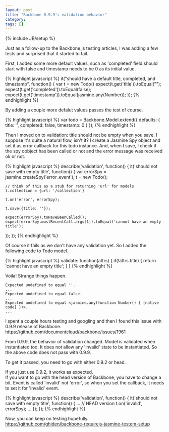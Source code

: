 ```yaml
---
layout: post
title: "Backbone 0.9.9's validation behavior"
category: 
tags: []
---
```

{% include JB/setup %}

Just as a follow-up to the Backbone.js testing articles, I was adding a few tests and surprised that it started to fail.  

First, I added some more default values, such as 'completed' field should start with false and timestamp needs to be 0 as its initial value.

{% highlight javascript %}
it("should have a default title, completed, and timestamp", function() {
  var t = new Todo()
  expect(t.get('title')).toEqual("");
  expect(t.get('completed')).toEqual(false);
  expect(t.get('timestamp')).toEqual(jasmine.any(Number));
});
{% endhighlight %}

By adding a couple more defalut values passes the test of course.

{% highlight javascript %}
var todo = Backbone.Model.extend({
  defaults: {
    title: '',
    completed: false,
    timestamp: 0
  }
});
{% endhighlight %}

Then I moved on to validation: title should not be empty when you save. I suppose it's quite a natural flow, isn't it? I create a Jasmine Spy object and set it as error callback for this todo instance. And, when I save, I check if the spy opbject has been called or not and the error message was received ok or not.

{% highlight javascript %}
describe('validation', function() {
  it('should not save with empty title', function() {
    var errorSpy = jasmine.createSpy('error_event'),
        t = new Todo();

    // think of this as a stub for returning 'url' for models
    t.collection = {url: '/collection'}

    t.on('error', errorSpy);

    t.save({title: ''});

    expect(errorSpy).toHaveBeenCalled();
    expect(errorSpy.mostRecentCall.args[1]).toEqual('cannot have an empty title');
  });
});
{% endhighlight %}

Of course it fails as we don't have any validation yet. So I added the following code to Todo model.  

{% highlight javascript %}
validate: function(attrs) {
  if(!attrs.title) {
    return 'cannot have an empty title';
  }
}
{% endhighlight %}

Voila! Strange things happen.

    Expected undefined to equal ''.
    ...
    Expected undefined to equal false.
    ...
    Expected undefined to equal <jasmine.any(function Number() { [native code] })>.
    ...

I spent a couple hours testing and googling and then I found this issue with 0.9.9 release of Backbone.  
<https://github.com/documentcloud/backbone/issues/1961>

From 0.9.9, the behavior of validation changed. Model is validated when instantiated too. It does not allow any 'invalid' state to be instantiated. So the above code does not pass with 0.9.9.  

To get it passed, you need to go with either 0.9.2 or head. 

If you just use 0.9.2, it works as expected.  
If you want to go with the head version of Backbone, you have to change a bit.  Event is called 'invalid' not 'error', so when you set the callback, it needs to set it for 'invalid' event.

{% highlight javascript %}
describe('validation', function() {
  it('should not save with empty title', function() {
    ...
    // HEAD version
    t.on('invalid', errorSpy);
    ...
  });
});
{% endhighlight %}

Now, you can keep on testing hopefully.  
<https://github.com/ghiden/backbone-requirejs-jasmine-testem-setup>

